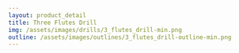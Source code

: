 ```yaml
---
layout: product_detail
title: Three Flutes Drill
img: /assets/images/drills/3_flutes_drill-min.png
outline: /assets/images/outlines/3_flutes_drill-outline-min.png
---
```

